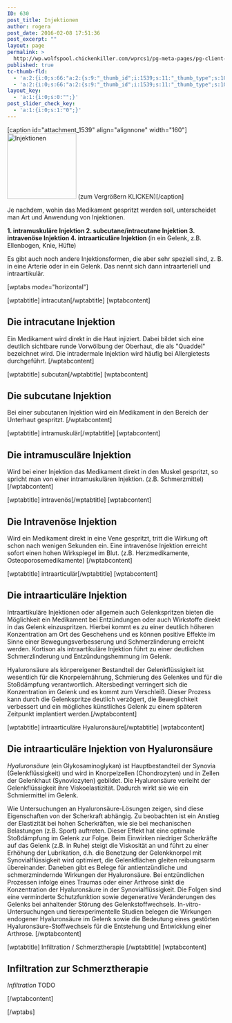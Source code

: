 ```yaml
---
ID: 630
post_title: Injektionen
author: rogera
post_date: 2016-02-08 17:51:36
post_excerpt: ""
layout: page
permalink: >
  http://wp.wolfspool.chickenkiller.com/wprcs1/pg-meta-pages/pg-client-pages-rmz/kassenleistungen/injektionen/
published: true
tc-thumb-fld:
  - 'a:2:{i:0;s:66:"a:2:{s:9:"_thumb_id";i:1539;s:11:"_thumb_type";s:10:"attachment";}";i:1;s:66:"a:2:{s:9:"_thumb_id";i:1539;s:11:"_thumb_type";s:10:"attachment";}";}'
  - 'a:2:{i:0;s:66:"a:2:{s:9:"_thumb_id";i:1539;s:11:"_thumb_type";s:10:"attachment";}";i:1;s:66:"a:2:{s:9:"_thumb_id";i:1539;s:11:"_thumb_type";s:10:"attachment";}";}'
layout_key:
  - 'a:1:{i:0;s:0:"";}'
post_slider_check_key:
  - 'a:1:{i:0;s:1:"0";}'
---
```

[caption id="attachment_1539" align="alignnone" width="160"]<a href="http://wp.wolfspool.chickenkiller.com/wpasecms/wp-content/uploads/2016/04/injektion.jpg"><img class="wp-image-1539" src="http://wp.wolfspool.chickenkiller.com/wpasecms/wp-content/uploads/2016/04/injektion.jpg" alt="Injektionen" width="160" height="151" /></a> (zum Vergrößern KLICKEN)[/caption]

Je nachdem, wohin das Medikament gespritzt werden soll, unterscheidet man Art und Anwendung von Injektionen.

<b>1. intramuskuläre Injektion
2. subcutane/intracutane Injektion
3. intravenöse Injektion
4. intraarticuläre Injektion </b>(in ein Gelenk, z.B. Ellenbogen, Knie, Hüfte)

Es gibt auch noch andere Injektionsformen, die aber sehr speziell sind, z. B. in eine Arterie oder in ein Gelenk. Das nennt sich dann intraarteriell und intraartikulär.

[wptabs mode="horizontal"]

[wptabtitle] intracutan[/wptabtitle]
[wptabcontent]
<h2>Die intracutane Injektion</h2>
Ein Medikament wird direkt in die Haut injiziert. Dabei bildet sich eine deutlich sichtbare runde Vorwölbung der Oberhaut, die als "Quaddel" bezeichnet wird. Die intradermale Injektion wird häufig bei Allergietests durchgeführt.
[/wptabcontent]

[wptabtitle] subcutan[/wptabtitle]
[wptabcontent]
<h2>Die subcutane Injektion</h2>
Bei einer subcutanen Injektion wird ein Medikament in den Bereich der Unterhaut gespritzt.
[/wptabcontent]

[wptabtitle] intramuskulär[/wptabtitle]
[wptabcontent]
<h2>Die intramusculäre Injektion</h2>
Wird bei einer Injektion das Medikament direkt in den Muskel gespritzt, so spricht man von einer intramuskulären Injektion. (z.B. Schmerzmittel)
[/wptabcontent]

[wptabtitle] intravenös[/wptabtitle]
[wptabcontent]
<h2>Die Intravenöse Injektion</h2>
Wird ein Medikament direkt in eine Vene gespritzt, tritt die Wirkung oft schon nach wenigen Sekunden ein. Eine intravenöse Injektion erreicht sofort einen hohen Wirkspiegel im Blut. (z.B. Herzmedikamente, Osteoporosemedikamente)
[/wptabcontent]

[wptabtitle] intraarticulär[/wptabtitle]
[wptabcontent]
<h2>Die intraarticuläre Injektion</h2>
Intraartikuläre Injektionen oder allgemein auch Gelenkspritzen bieten die Möglichkeit ein Medikament bei Entzündungen oder auch Wirkstoffe direkt in das Gelenk einzuspritzen. Hierbei kommt es zu einer deutlich höheren Konzentration am Ort des Geschehens und es können positive Effekte im Sinne einer Bewegungsverbesserung und Schmerzlinderung erreicht werden. Kortison als intraartikuläre Injektion führt zu einer deutlichen Schmerzlinderung und Entzündungshemmung im Gelenk.

Hyaluronsäure als körpereigener Bestandteil der Gelenkflüssigkeit ist wesentlich für die Knorpelernährung, Schmierung des Gelenkes und für die Stoßdämpfung verantwortlich. Altersbedingt verringert sich die Konzentration im Gelenk und es kommt zum Verschleiß. Dieser Prozess kann durch die Gelenkspritze deutlich verzögert, die Beweglichkeit verbessert und ein mögliches künstliches Gelenk zu einem späteren Zeitpunkt implantiert werden.[/wptabcontent]

[wptabtitle] intraarticuläre Hyaluronsäure[/wptabtitle]
[wptabcontent]
<h2>Die intraarticuläre Injektion von Hyaluronsäure</h2>
<i>Hyaluronsäure </i>(ein Glykosaminoglykan) ist Hauptbestandteil der Synovia (Gelenkflüssigkeit) und wird in Knorpelzellen (Chondrozyten) und in Zellen der Gelenkhaut (Synoviozyten) gebildet. Die Hyaluronsäure verleiht der Gelenkflüssigkeit ihre Viskoelastizität. Dadurch wirkt sie wie ein Schmiermittel im Gelenk.

Wie Untersuchungen an Hyaluronsäure-Lösungen zeigen, sind diese Eigenschaften von der Scherkraft abhängig. Zu beobachten ist ein Anstieg der Elastizität bei hohen Scherkräften, wie sie bei mechanischen Belastungen (z.B. Sport) auftreten. Dieser Effekt hat eine optimale Stoßdämpfung im Gelenk zur Folge. Beim Einwirken niedriger Scherkräfte auf das Gelenk (z.B. in Ruhe) steigt die Viskosität an und führt zu einer Erhöhung der Lubrikation, d.h. die Benetzung der Gelenkknorpel mit Synovialflüssigkeit wird optimiert, die Gelenkflächen gleiten reibungsarm übereinander. Daneben gibt es Belege für antientzündliche und schmerzmindernde Wirkungen der Hyaluronsäure.
Bei entzündlichen Prozessen infolge eines Traumas oder einer Arthrose sinkt die Konzentration der Hyaluronsäure in der Synovialflüssigkeit. Die Folgen sind eine verminderte Schutzfunktion sowie degenerative Veränderungen des Gelenks bei anhaltender Störung des Gelenkstoffwechsels. In-vitro-Untersuchungen und tierexperimentelle Studien belegen die Wirkungen endogener Hyaluronsäure im Gelenk sowie die Bedeutung eines gestörten Hyaluronsäure-Stoffwechsels für die Entstehung und Entwicklung einer Arthrose.
[/wptabcontent]

[wptabtitle] Infiltration / Schmerztherapie [/wptabtitle]
[wptabcontent]
<h2>Infiltration zur Schmerztherapie</h2>
<i>Infiltration</i> TODO

[/wptabcontent]

[/wptabs]